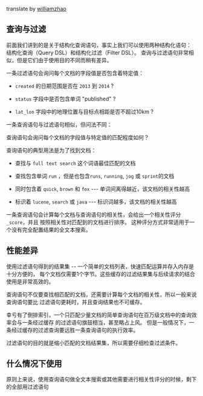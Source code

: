 translate by [williamzhao](https://github.com/williamzhao)

## 查询与过滤

前面我们讲到的是关于结构化查询语句，事实上我们可以使用两种结构化语句：
结构化查询（Query DSL）和结构化过滤（Filter DSL）。
查询与过滤语句非常相似，但是它们由于使用目的不同而稍有差异。

一条过滤语句会询问每个文档的字段值是否包含着特定值：

* `created` 的日期范围是否在 `2013` 到 `2014` ?

* `status` 字段中是否包含单词 "published" ?

* `lat_lon` 字段中的地理位置与目标点相距是否不超过10km ?

一条查询语句与过滤语句相似，但问法不同：

查询语句会询问每个文档的字段值与特定值的匹配程度如何？

查询语句的典型用法是为了找到文档：

* 查找与 `full text search` 这个词语最佳匹配的文档

* 查找包含单词 `run` ，但是也包含`runs`, `running`, `jog` 或 `sprint`的文档

* 同时包含着 `quick`, `brown` 和 `fox`  --- 单词间离得越近，该文档的相关性越高

* 标识着 `lucene`,  `search` 或 `java`  --- 标识词越多，该文档的相关性越高

一条查询语句会计算每个文档与查询语句的相关性，会给出一个相关性评分 `_score`，并且
按照相关性对匹配到的文档进行排序。
这种评分方式非常适用于一个没有完全配置结果的全文本搜索。

## 性能差异

使用过滤语句得到的结果集 --  一个简单的文档列表，快速匹配运算并存入内存是十分方便的，
每个文档仅需要1个字节。这些缓存的过滤结果集与后续请求的结合使用是非常高效的。

查询语句不仅要查找相匹配的文档，还需要计算每个文档的相关性，所以一般来说查询语句要比
过滤语句更耗时，并且查询结果也不可缓存。

幸亏有了倒排索引，一个只匹配少量文档的简单查询语句在百万级文档中的查询效率会与一条经过缓存
的过滤语句旗鼓相当，甚至略占上风。
但是一般情况下，一条经过缓存的过滤查询要远胜一条查询语句的执行效率。

过滤语句的目的就是缩小匹配的文档结果集，所以需要仔细检查过滤条件。

## 什么情况下使用

原则上来说，使用查询语句做全文本搜索或其他需要进行相关性评分的时候，剩下的全部用过滤语句

